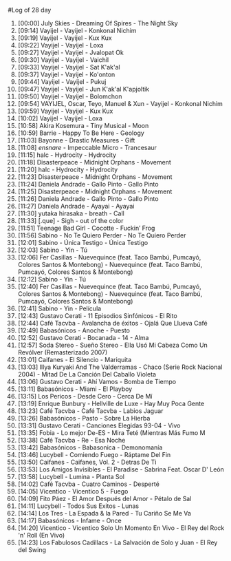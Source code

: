 #Log of 28 day

1. [00:00] July Skies - Dreaming Of Spires - The Night Sky
1. [09:14] Vayijel - Vayijel - Konkonal Nichim
1. [09:19] Vayijel - Vayijel - Kux Kux
1. [09:22] Vayijel - Vayijel - Loxa
1. [09:27] Vayijel - Vayijel - Jvalopat Ok
1. [09:30] Vayijel - Vayijel - Vaichil
1. [09:33] Vayijel - Vayijel - Sat K'ak'al
1. [09:37] Vayijel - Vayijel - Ko'onton
1. [09:44] Vayijel - Vayijel - Pukuj
1. [09:47] Vayijel - Vayijel - Jun K'ak'al K'apjoltik
1. [09:50] Vayijel - Vayijel - Bolomchon
1. [09:54] VAYIJEL, Oscar, Teyo, Manuel & Xun - Vayijel - Konkonal Nichim
1. [09:59] Vayijel - Vayijel - Kux Kux
1. [10:02] Vayijel - Vayijel - Loxa
1. [10:58] Akira Kosemura - Tiny Musical - Moon
1. [10:59] Barrie - Happy To Be Here - Geology
1. [11:03] Bayonne - Drastic Measures - Gift
1. [11:08] _ensnare_ - Impeccable Micro - Trancesaur
1. [11:15] halc - Hydrocity - Hydrocity
1. [11:18] Disasterpeace - Midnight Orphans - Movement
1. [11:20] halc - Hydrocity - Hydrocity
1. [11:23] Disasterpeace - Midnight Orphans - Movement
1. [11:24] Daniela Andrade - Gallo Pinto - Gallo Pinto
1. [11:25] Disasterpeace - Midnight Orphans - Movement
1. [11:26] Daniela Andrade - Gallo Pinto - Gallo Pinto
1. [11:27] Daniela Andrade - Ayayai - Ayayai
1. [11:30] yutaka hirasaka - breath - Call
1. [11:33] [.que] - Sigh - out of the color
1. [11:51] Teenage Bad Girl - Cocotte - Fuckin’ Frog
1. [11:56] Sabino - No Te Quiero Perder - No Te Quiero Perder
1. [12:01] Sabino - Única Testigo - Única Testigo
1. [12:03] Sabino - Yin - Tú
1. [12:06] Fer Casillas - Nuevequince (feat. Taco Bambú, Pumcayó, Colores Santos & Montebong) - Nuevequince (feat. Taco Bambú, Pumcayó, Colores Santos & Montebong)
1. [12:12] Sabino - Yin - Tú
1. [12:40] Fer Casillas - Nuevequince (feat. Taco Bambú, Pumcayó, Colores Santos & Montebong) - Nuevequince (feat. Taco Bambú, Pumcayó, Colores Santos & Montebong)
1. [12:41] Sabino - Yin - Película
1. [12:43] Gustavo Cerati - 11 Episodios Sinfónicos - El Rito
1. [12:44] Café Tacvba - Avalancha de éxitos - Ojalá Que Llueva Café
1. [12:49] Babasónicos - Anoche - Puesto
1. [12:52] Gustavo Cerati - Bocanada - 14 - Alma
1. [12:57] Soda Stereo - Sueño Stereo - Ella Usó Mi Cabeza Como Un Revólver (Remasterizado 2007)
1. [13:01] Caifanes - El Silencio - Mariquita
1. [13:03] Illya Kuryaki And The Valderramas - Chaco (Serie Rock Nacional 2004) - Mitad De La Canción Del Caballo Violeta
1. [13:06] Gustavo Cerati - Ahí Vamos - Bomba de Tiempo
1. [13:11] Babasónicos - Miami - El Playboy
1. [13:15] Los Pericos - Desde Cero - Cerca De Mí
1. [13:19] Enrique Bunbury - Hellville de Luxe - Hay Muy Poca Gente
1. [13:23] Café Tacvba - Café Tacvba - Labios Jaguar
1. [13:26] Babasónicos - Pasto - Sobre La Hierba
1. [13:31] Gustavo Cerati - Canciones Elegidas 93-04 - Vivo
1. [13:35] Fobia - Lo mejor De-ES - Mira Teté (Mientras Más Fumo M
1. [13:38] Café Tacvba - Re - Esa Noche
1. [13:42] Babasónicos - Babasonica - Demonomanía
1. [13:46] Lucybell - Comiendo Fuego - Ráptame Del Fin
1. [13:50] Caifanes - Caifanes, Vol. 2 - Detras De Ti
1. [13:53] Los Amigos Invisibles - El Paradise - Sabrina Feat. Oscar D' León
1. [13:58] Lucybell - Lumina - Planta Sol
1. [14:02] Café Tacvba - Cuatro Caminos - Desperté
1. [14:05] Vicentico - Vicentico 5 - Fuego
1. [14:09] Fito Páez - El Amor Después del Amor - Pétalo de Sal
1. [14:11] Lucybell - Todos Sus Exitos - Lunas
1. [14:14] Los Tres - La Espada & la Pared - Tu Cariño Se Me Va
1. [14:17] Babasónicos - Infame - Once
1. [14:20] Vicentico - Vicentico Solo Un Momento En Vivo - El Rey del Rock 'n' Roll (En Vivo)
1. [14:23] Los Fabulosos Cadillacs - La Salvación de Solo y Juan - El Rey del Swing
